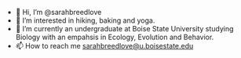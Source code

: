 - 👋 Hi, I’m @sarahbreedlove
- 👀 I’m interested in hiking, baking and yoga. 
- 🌱 I’m currently an undergraduate at Boise State University studying Biology with an empahsis in Ecology, Evolution and Behavior.
- 📫 How to reach me sarahbreedlove@u.boisestate.edu

<!---
sarahbreedlove/sarahbreedlove is a ✨ special ✨ repository because its `README.md` (this file) appears on your GitHub profile.
You can click the Preview link to take a look at your changes.
--->
